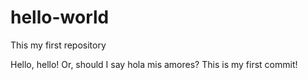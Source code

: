 # hello-world
This my first repository

Hello, hello! Or, should I say hola mis amores? This is my first commit!
